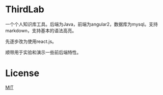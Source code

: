 # ThirdLab
一个个人知识库工具。后端为Java，前端为angular2，数据库为mysql。支持markdown，支持基本的语法高亮。

先逐步改为使用react.js。

顺带用于实验和演示一些前后端特性。

# License
 [MIT](/LICENSE)